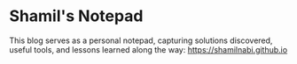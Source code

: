 # Shamil's Notepad

This blog serves as a personal notepad, capturing solutions discovered, useful tools, and lessons learned along the way: https://shamilnabi.github.io